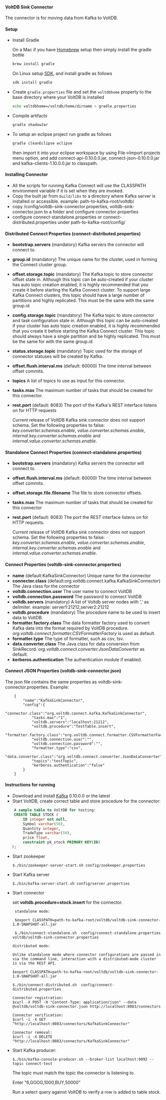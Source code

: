 #### VoltDB Sink Connector

The connector is for moving data from Kafka to VoltDB.

#### Setup

* Install Gradle

	On a Mac if you have [Homebrew](http://brew.sh/) setup then simply install the gradle bottle

	```bash
	brew install gradle
	```
	On Linux setup [SDK](http://sdkman.io/), and install gradle as follows
	
	```bash
	sdk install gradle
	```
* Create `gradle.properties` file and set the `voltdbhome` property to the base directory where your VoltDB is installed

	```bash
	echo voltdbhome=/voltdb/home/dirname > gradle.properties
	```

* Compile artifacts

	```bash
	gradle shadowJar
	```

* To setup an eclipse project run gradle as follows

	```bash
	gradle cleanEclipse eclipse
	```
	then import it into your eclipse workspace by using File->Import projects menu option, and add connect-api-0.10.0.0.jar, connect-json-0.10.0.0.jar and kafka-clients-1.10.0.0.jar to classpath.

#### Installing Connector 

* All the scripts for running Kafka Connect will use the CLASSPATH environment variable if it is set when they are invoked.
* Copy the built jar from `build/libs` to a directory  where Kafka server is installed or accessible. 
  example: path-to-kafka-root/voltdb/
* copy /config/voltdb-sink-connector.properties, voltdb-sink-connector.json to a folder and configure connector properties
* configure connect-standalone.properties or connect-distributed.properties under path-to-kafka-root/config/

#### Distributed Connect Properties (connect-distributed.properties)
- **bootstrap.servers** (mandatory) Kafka servers the connector will connect to.
- **group.id** (mandatory) The unique name for the cluster, used in forming the Connect cluster group.
- **offset.storage.topic** (mandatory) The Kafka topic to store connector offset state in. 
  Although this topic can be auto-created if your cluster has auto topic creation enabled, 
  it is highly recommended that you create it before starting the Kafka Connect cluster. 
  To support large Kafka Connect clusters, this topic should have a large number of partitions and highly replicated.
  This must be the same with the same group.id
- **config.storage.topic** (mandatory) The Kafka topic to store connector and task configuration state in. 
  Although this topic can be auto-created if your cluster has auto topic creation enabled, 
  it is highly recommended that you create it before starting the Kafka Connect cluster. 
  This topic should always have a single partition and be highly replicated.
  This must be the same for with the same group.id
- **status.storage.topic** (mandatory) Topic used for the storage of connector statuses will be created by Kafka.
- **offset.flush.interval.ms** (default: 60000) The time interval between offset commits.
- **topics** A list of topics to use as input for this connector.
- **tasks.max** The maximum number of tasks that should be created for this connector.
- **rest.port** (default: 8083) The port of the Kafka's REST interface listens on for HTTP requests

  Current release of VoltDB Kafka sink connector does not support schema. Set the following properties to false:
  *key.converter.schemas.enable*, *value.converter.schemas.enable*, *internal.key.converter.schemas.enable* and
  *internal.value.converter.schemas.enable*.


#### Standalone Connect Properties (connect-standalone.properties)
- **bootstrap.servers** (mandatory) Kafka servers the connector will connect to.
- **offset.flush.interval.ms** (default: 60000) The time interval between offset commits.
- **offset.storage.file.filename** The file to store connector offsets.
- **tasks.max** The maximum number of tasks that should be created for this connector
- **rest.port** (default: 8083) The port the REST interface listens on for HTTP requests.

  Current release of VoltDB Kafka sink connector does not support schema. Set the following properties to false:
  *key.converter.schemas.enable*, *value.converter.schemas.enable*, *internal.key.converter.schemas.enable* and
  *internal.value.converter.schemas.enable*.


#### Connect Properties (voltdb-sink-connector.properties)
- **name** (default:KafkaSinkConnector) Unique name for the connector
- **connector.class** (default:org.voltdb.connect.kafka.KafkaSinkConnector) The Java class for the connector
- **voltdb.connection.user** The user name to connect VoltDB
- **voltdb.connection.password** The password to connect VoltDB
- **voltdb.servers** (mandatory) A list of Voltdb server nodes with ',' as delimiter. example: server1:21212,server2:21212
- **voltdb.procedure** (mandatory) The procedure name to be used to insert data to VoltDB.
- **formatter.factory.class** The data formatter factory used to convert Kafka data into the format required by VoltDB procedure.
   *org.voltdb.connect.formatter.CSVFormatterFactory* is used as default.
- **formatter.type** The type of formatter, such as csv, tsv.
- **data.converter.class** The Java class for data conversion from SinkRecord. *org.voltdb.connect.converter.JsonDataConverter* as default.
- **kerberos.authentication** The authentication module if enabled.

#### Connect JSON Properties (voltdb-sink-connector.json)

The json file contains the same properties as voltdb-sink-connector.properties. Example:
```
	{
   		"name":"KafkaSinkConnector",
   		"config":{
      		"connector.class":"org.voltdb.connect.kafka.KafkaSinkConnector",
      		"tasks.max":"1",
      		"voltdb.servers":"localhost:21212",
      		"voltdb.procedure":"TestTable.insert",
      		"formatter.factory.class":"org.voltdb.connect.formatter.CSVFormatterFactory",
      		"voltdb.connection.user":"",
      		"voltdb.connection.password":"",
      		"formatter.type":"csv",
      		"data.converter.class":"org.voltdb.connect.converter.JsonDataConverter",
      		"topics":"testTopic",
      		"kerberos.authentication":"false"
   		}
	}
```

#### Instructions for running

* Download and install [Kafka](http://kafka.apache.org/downloads.html) 0.10.0.0 or the latest
* Start VoltDB, create correct table and store procedure for the connector:

```sql
  	A sample table to VoltDB for testing:
    CREATE TABLE STOCK (
		ID integer not null,
		Symbol varchar(50),
		Quantity integer,
		TradeType varchar(50),
		price float,
		constraint pk_stock PRIMARY KEY(ID)
   );
```
* Start zookeeper

	```
  	$./bin/zookeeper-server-start.sh config/zookeeper.properties
  	```
* Start Kafka server

	```
   	$./bin/kafka-server-start.sh config/server.properties
   	```
* Start connector

    set **voltdb.procedure=stock.insert** for the connector.
   ```
	standalone mode:
    
  	$export CLASSPATH=path-to-kafka-root/voltdb/voltdb-sink-connector-1.0-SNAPSHOT-all.jar 	
  	
  	$./bin/connect-standalone.sh  config/connect-standalone.properties  voltdb/voltdb-sink-connector.properties
    ```
    
    ```
    distributed mode:
    
    Unlike standalone mode where connector configurations are passed in via the command line, interaction with a distributed-mode cluster is via the REST API. 
 
  	$export CLASSPATH=path-to-kafka-root/voltdb/voltdb-sink-connector-1.0-SNAPSHOT-all.jar 	 	
  	
  	$./bin/connect-distributed.sh  config/connect-distributed.properties
    
    Connector registration:
    $curl -X POST -H "Content-Type: application/json" --data @voltdb/voltdb-sink-connector.json http://localhost:8083/connectors
    
    Connector verification:
    $curl -i -X GET "http://localhost:8083/connectors/KafkaSinkConnector"
    
    Connector removal:
    $curl -i -X DELETE "http://localhost:8083/connectors/KafkaSinkConnector"
    
	 ```
* Start Kafka producer:

   ```
   $./bin/kafka-console-producer.sh --broker-list localhost:9092 --topic connect-test  
   ```
  
  The topic must match the topic the connector is listening to.
  
  Enter "6,GOOG,1000,BUY,50000"
  
  Run a select query against VoltDB to verify a row is added to table stock.
